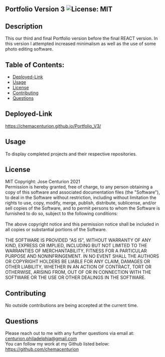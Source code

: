 
## Portfolio Version 3 ![License: MIT](https://img.shields.io/badge/License-MIT-yellow.svg)

## Description
This our third and final Portfolio version before the final REACT version. In this version I attempted increased minimalism as well as the use of some photo editing software.

## Table of Contents:
* [Deployed-Link](#Deployed-Link)
* [Usage](#Usage)
* [License](#License)
* [Contributing](#Contributing)
* [Questions](#Questions)

## Deployed-Link
https://chemacenturion.github.io/Portfolio_V3/

## Usage
To display completed projects and their respective repositories.

## License
MIT Copyright: Jose Centurion 2021
<br/>
Permission is hereby granted, free of charge, to any person obtaining a copy of this software and associated documentation files (the "Software"), to deal in the Software without restriction, including without limitation the rights to use, copy, modify, merge, publish, distribute, sublicense, and/or sell copies of the Software, and to permit persons to whom the Software is furnished to do so, subject to the following conditions: <br/> <br/> The above copyright notice and this permission notice shall be included in all copies or substantial portions of the Software. <br/> <br/> THE SOFTWARE IS PROVIDED "AS IS", WITHOUT WARRANTY OF ANY KIND, EXPRESS OR IMPLIED, INCLUDING BUT NOT LIMITED TO THE WARRANTIES OF MERCHANTABILITY, FITNESS FOR A PARTICULAR PURPOSE AND NONINFRINGEMENT. IN NO EVENT SHALL THE AUTHORS OR COPYRIGHT HOLDERS BE LIABLE FOR ANY CLAIM, DAMAGES OR OTHER LIABILITY, WHETHER IN AN ACTION OF CONTRACT, TORT OR OTHERWISE, ARISING FROM, OUT OF OR IN CONNECTION WITH THE SOFTWARE OR THE USE OR OTHER DEALINGS IN THE SOFTWARE.

## Contributing
No outside contributions are being accepted at the current time.

## Questions
Please reach out to me with any further questions via email at:
<br/>
centurion.philadelphia@gmail.com
<br/>
You can follow my work at my Github listed below:
<br/>
https://github.com/chemacenturion


